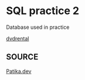 # SQL practice 2

Database used in practice

[dvdrental](https://www.postgresqltutorial.com/postgresql-getting-started/postgresql-sample-database/)

## SOURCE

[Patika.dev](https://app.patika.dev)